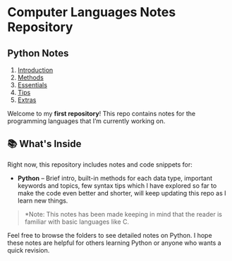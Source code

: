 # Computer Languages Notes Repository

## Python Notes
1. [Introduction](intro.ipynb)
2. [Methods](methods.ipynb)
3. [Essentials](essentials.ipynb)
4. [Tips](tips.ipynb)
5. [Extras](extras.ipynb)

Welcome to my **first repository**! This repo contains notes for the programming languages that I’m currently working on.

## 📚 What's Inside

Right now, this repository includes notes and code snippets for:

- **Python** – Brief intro, built-in methods for each data type, important keywords and topics, few syntax tips which I have explored so far to make the code even better and shorter, will keep updating this repo as I learn new things.

> *Note: This notes has been made keeping in mind that the reader is familiar with basic languages like C.

Feel free to browse the folders to see detailed notes on Python. I hope these notes are helpful for others learning Python or anyone who wants a quick revision.
